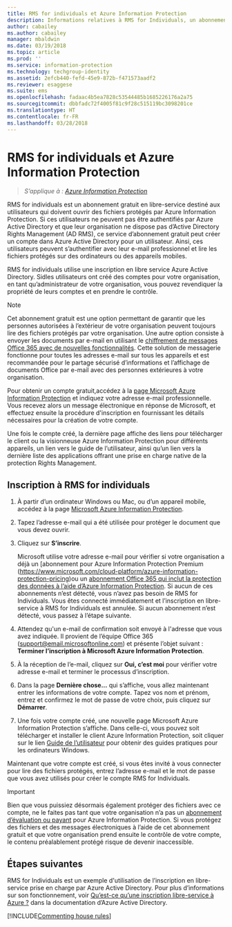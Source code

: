 ```yaml
---
title: RMS for individuals et Azure Information Protection
description: Informations relatives à RMS for Individuals, un abonnement libre-service gratuit destiné aux utilisateurs qui ont reçu des fichiers protégés, mais ne peuvent pas s’authentifier, car leur service informatique ne gère pas de compte en leur nom dans Azure.
author: cabailey
ms.author: cabailey
manager: mbaldwin
ms.date: 03/19/2018
ms.topic: article
ms.prod: ''
ms.service: information-protection
ms.technology: techgroup-identity
ms.assetid: 2efcb440-fefd-45e9-872b-f471573aadf2
ms.reviewer: esaggese
ms.suite: ems
ms.openlocfilehash: fadaac4b5ea7828c53544485b1685226176a2a75
ms.sourcegitcommit: dbbfadc72f4005f81c9f28c515119bc3098201ce
ms.translationtype: HT
ms.contentlocale: fr-FR
ms.lasthandoff: 03/28/2018
---
```

# <a name="rms-for-individuals-and-azure-information-protection"></a>RMS for individuals et Azure Information Protection

>*S’applique à : [Azure Information Protection](https://azure.microsoft.com/pricing/details/information-protection)*

RMS for individuals est un abonnement gratuit en libre-service destiné aux utilisateurs qui doivent ouvrir des fichiers protégés par Azure Information Protection. Si ces utilisateurs ne peuvent pas être authentifiés par Azure Active Directory et que leur organisation ne dispose pas d’Active Directory Rights Management (AD RMS), ce service d’abonnement gratuit peut créer un compte dans Azure Active Directory pour un utilisateur. Ainsi, ces utilisateurs peuvent s’authentifier avec leur e-mail professionnel et lire les fichiers protégés sur des ordinateurs ou des appareils mobiles.

RMS for individuals utilise une inscription en libre service Azure Active Directory. Sidles utilisateurs ont créé des comptes pour votre organisation, en tant qu’administrateur de votre organisation, vous pouvez revendiquer la propriété de leurs comptes et en prendre le contrôle. 


> [!NOTE]
> Cet abonnement gratuit est une option permettant de garantir que les personnes autorisées à l’extérieur de votre organisation peuvent toujours lire des fichiers protégés par votre organisation. Une autre option consiste à envoyer les documents par e-mail en utilisant le [chiffrement de messages Office 365 avec de nouvelles fonctionnalités](https://support.office.com/article/7ff0c040-b25c-4378-9904-b1b50210d00e). Cette solution de messagerie fonctionne pour toutes les adresses e-mail sur tous les appareils et est recommandée pour le partage sécurisé d’informations et l’affichage de documents Office par e-mail avec des personnes extérieures à votre organisation. 

Pour obtenir un compte gratuit,accédez à la [page Microsoft Azure Information Protection](https://aka.ms/rms-signup) et indiquez votre adresse e-mail professionnelle. Vous recevez alors un message électronique en réponse de Microsoft, et effectuez ensuite la procédure d'inscription en fournissant les détails nécessaires pour la création de votre compte. 

Une fois le compte créé, la dernière page affiche des liens pour télécharger le client ou la visionneuse Azure Information Protection pour différents appareils, un lien vers le guide de l’utilisateur, ainsi qu’un lien vers la dernière liste des applications offrant une prise en charge native de la protection Rights Management. 

## <a name="to-sign-up-for-rms-for-individuals"></a>Inscription à RMS for individuals

1. À partir d’un ordinateur Windows ou Mac, ou d’un appareil mobile, accédez à la page [Microsoft Azure Information Protection](https://aka.ms/rms-signup).

2. Tapez l’adresse e-mail qui a été utilisée pour protéger le document que vous devez ouvrir.

3. Cliquez sur **S’inscrire**.

    Microsoft utilise votre adresse e-mail pour vérifier si votre organisation a déjà un [abonnement pour Azure Information Protection Premium (https://www.microsoft.com/cloud-platform/azure-information-protection-pricing)ou un [abonnement Office 365 qui inclut la protection des données à l’aide d’Azure Information Protection](http://download.microsoft.com/download/E/C/F/ECF42E71-4EC0-48FF-AA00-577AC14D5B5C/Azure_Information_Protection_licensing_datasheet_EN-US.pdf). Si aucun de ces abonnements n’est détecté, vous n’avez pas besoin de RMS for Individuals. Vous êtes connecté immédiatement et l’inscription en libre-service à RMS for Individuals est annulée. Si aucun abonnement n’est détecté, vous passez à l’étape suivante.

4. Attendez qu'un e-mail de confirmation soit envoyé à l'adresse que vous avez indiquée. Il provient de l’équipe Office 365 (support@email.microsoftonline.com) et présente l’objet suivant : **Terminer l’inscription à Microsoft Azure Information Protection**.

5. À la réception de l’e-mail, cliquez sur **Oui, c’est moi** pour vérifier votre adresse e-mail et terminer le processus d’inscription.

6. Dans la page **Dernière chose...** qui s’affiche, vous allez maintenant entrer les informations de votre compte. Tapez vos nom et prénom, entrez et confirmez le mot de passe de votre choix, puis cliquez sur **Démarrer**.

7. Une fois votre compte créé, une nouvelle page Microsoft Azure Information Protection s’affiche. Dans celle-ci, vous pouvez soit télécharger et installer le client Azure Information Protection, soit cliquer sur le lien [Guide de l’utilisateur](../rms-client/client-user-guide.md) pour obtenir des guides pratiques pour les ordinateurs Windows.

Maintenant que votre compte est créé, si vous êtes invité à vous connecter pour lire des fichiers protégés, entrez l’adresse e-mail et le mot de passe que vous avez utilisés pour créer le compte RMS for Individuals.

> [!IMPORTANT]
> Bien que vous puissiez désormais également protéger des fichiers avec ce compte, ne le faites pas tant que votre organisation n’a pas un [abonnement d’évaluation ou payant](https://azure.microsoft.com/pricing/details/information-protection/) pour Azure Information Protection. Si vous protégez des fichiers et des messages électroniques à l’aide de cet abonnement gratuit et que votre organisation prend ensuite le contrôle de votre compte, le contenu préalablement protégé risque de devenir inaccessible.


## <a name="next-steps"></a>Étapes suivantes
RMS for Individuals est un exemple d'utilisation de l’inscription en libre-service prise en charge par Azure Active Directory. Pour plus d’informations sur son fonctionnement, voir [Qu’est-ce qu’une inscription libre-service à Azure ?](/active-directory/active-directory-self-service-signup) dans la documentation d’Azure Active Directory.

[!INCLUDE[Commenting house rules](../includes/houserules.md)]

